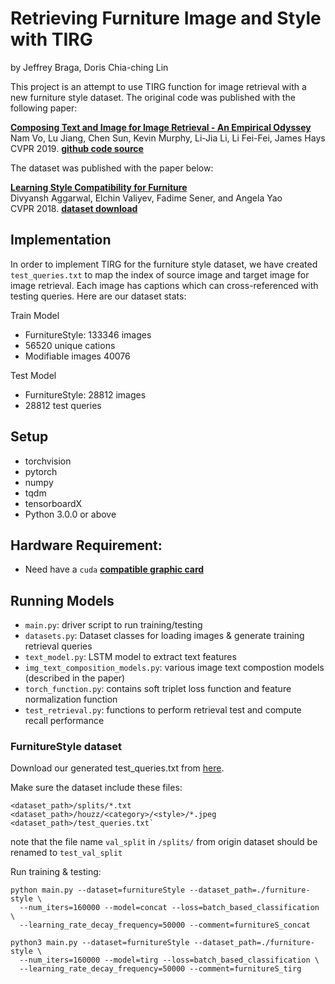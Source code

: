 # Retrieving Furniture Image and Style with TIRG

by Jeffrey Braga, Doris Chia-ching Lin

This project is an attempt to use TIRG function for image retrieval with a new furniture style dataset. The original code was published with the following paper:

**<a href="https://arxiv.org/abs/1812.07119">Composing Text and Image for Image Retrieval - An Empirical Odyssey
</a>**
<br>
Nam Vo, Lu Jiang, Chen Sun, Kevin Murphy, Li-Jia Li, Li Fei-Fei, James Hays
<br>
CVPR 2019.
**<a href="https://github.com/google/tirg">github code source</a>**

The dataset was published with the paper below:

**<a href="https://arxiv.org/abs/1812.07119">Learning Style Compatibility for Furniture
</a>**
<br>
Divyansh Aggarwal, Elchin Valiyev, Fadime Sener, and Angela Yao
<br>
CVPR 2018.
**<a href="https://cvml.comp.nus.edu.sg/furniture/download.html">dataset download</a>**

## Implementation

In order to implement TIRG for the furniture style dataset, we have created `test_queries.txt` to map the index of source image and target image for image retrieval. Each image has captions which can cross-referenced with testing queries. Here are our dataset stats:

Train Model

- FurnitureStyle: 133346 images
- 56520 unique cations
- Modifiable images 40076

Test Model
- FurnitureStyle: 28812 images
- 28812 test queries

## Setup

- torchvision
- pytorch
- numpy
- tqdm
- tensorboardX
- Python 3.0.0 or above

## Hardware Requirement:

- Need have a `cuda` **<a href="https://developer.nvidia.com/cuda-gpus">compatible graphic card
  </a>**

## Running Models

- `main.py`: driver script to run training/testing
- `datasets.py`: Dataset classes for loading images & generate training retrieval queries
- `text_model.py`: LSTM model to extract text features
- `img_text_composition_models.py`: various image text compostion models (described in the paper)
- `torch_function.py`: contains soft triplet loss function and feature normalization function
- `test_retrieval.py`: functions to perform retrieval test and compute recall performance

### FurnitureStyle dataset

Download our generated test_queries.txt from [here](furniture-style/test_queries.txt).

Make sure the dataset include these files:

```
<dataset_path>/splits/*.txt
<dataset_path>/houzz/<category>/<style>/*.jpeg
<dataset_path>/test_queries.txt`
```

note that the file name `val_split` in `/splits/` from origin dataset should be renamed to `test_val_split`

Run training & testing:

```
python main.py --dataset=furnitureStyle --dataset_path=./furniture-style \
  --num_iters=160000 --model=concat --loss=batch_based_classification \
  --learning_rate_decay_frequency=50000 --comment=furnitureS_concat

python3 main.py --dataset=furnitureStyle --dataset_path=./furniture-style \
  --num_iters=160000 --model=tirg --loss=batch_based_classification \
  --learning_rate_decay_frequency=50000 --comment=furnitureS_tirg
```

